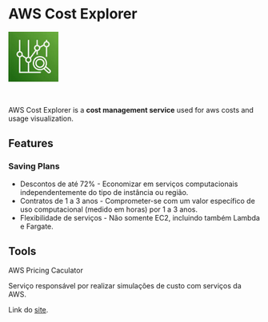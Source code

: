 # AWS Cost Explorer

<img height=100px; alt="iam_logo" src="../../../images/aws_cost_explorer.jpg" />

<p>&nbsp;</p>

AWS Cost Explorer is a **cost management service** used for aws costs and usage visualization.

## Features

### Saving Plans

- Descontos de até 72% - Economizar em serviços computacionais independentemente do tipo de instância ou região.
- Contratos de 1 a 3 anos - Comprometer-se com um valor específico de uso computacional (medido em horas) por 1 a 3 anos.
- Flexibilidade de serviços - Não somente EC2, incluindo também Lambda e Fargate.

## Tools

AWS Pricing Caculator

Serviço responsável por realizar simulações de custo com serviços da AWS.

Link do [site](https://calculator.aws/#/addService).